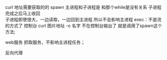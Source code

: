 curl 地址需要获取的的 spawn
主进程和子进程是  和那个while是没有关系 子进程完成之后马上收回  
子进程即使很大，一边读取，一边回到主进程  所以不会影响主进程
exec：不是流的方式了
控制台 curl 图片地址 -o 名字  不在控制台输出了 就是调用了spawn这个方法;

web服务 抓取服务，不影响主进程任务；


反向代理



